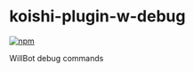 # koishi-plugin-w-debug

[![npm](https://img.shields.io/npm/v/koishi-plugin-w-debug?style=flat-square)](https://www.npmjs.com/package/koishi-plugin-w-debug)

WillBot debug commands
